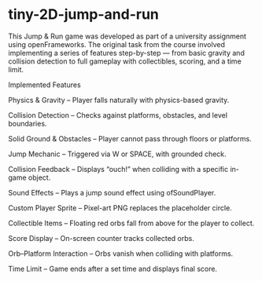 # **tiny-2D-jump-and-run**
This Jump & Run game was developed as part of a university assignment using openFrameworks.
The original task from the course involved implementing a series of features step-by-step — from basic gravity and collision detection to full gameplay with collectibles, scoring, and a time limit.

Implemented Features

Physics & Gravity – Player falls naturally with physics-based gravity.

Collision Detection – Checks against platforms, obstacles, and level boundaries.

Solid Ground & Obstacles – Player cannot pass through floors or platforms.

Jump Mechanic – Triggered via W or SPACE, with grounded check.

Collision Feedback – Displays “ouch!” when colliding with a specific in-game object.

Sound Effects – Plays a jump sound effect using ofSoundPlayer.

Custom Player Sprite – Pixel-art PNG replaces the placeholder circle.

Collectible Items – Floating red orbs fall from above for the player to collect.

Score Display – On-screen counter tracks collected orbs.

Orb–Platform Interaction – Orbs vanish when colliding with platforms.

Time Limit – Game ends after a set time and displays final score.
